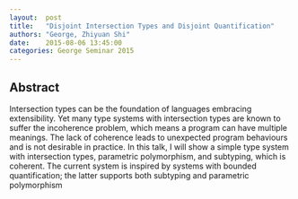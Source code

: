```yaml
--- 
layout:  post 
title:   "Disjoint Intersection Types and Disjoint Quantification"
authors: "George, Zhiyuan Shi" 
date:    2015-08-06 13:45:00 
categories: George Seminar 2015
--- 
```

## Abstract

Intersection types can be the foundation of languages embracing
extensibility. Yet many type systems with intersection types are known
to suffer the incoherence problem, which means a program can have
multiple meanings. The lack of coherence leads to unexpected program
behaviours and is not desirable in practice. In this talk, I will show
a simple type system with intersection types, parametric polymorphism,
and subtyping, which is coherent. The current system is inspired by
systems with bounded quantification; the latter supports both
subtyping and parametric polymorphism
